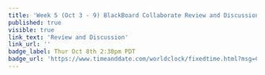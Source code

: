 ```yaml
---
title: 'Week 5 (Oct 3 - 9) BlackBoard Collaborate Review and Discussion'
published: true
visible: true
link_text: 'Review and Discussion'
link_url: ''
badge_label: Thur Oct 8th 2:30pm PDT
badge_url: 'https://www.timeanddate.com/worldclock/fixedtime.html?msg=CMPT-363+Review+and+Discussion&iso=20201008T1430&p1=256&am=50'
---
```

